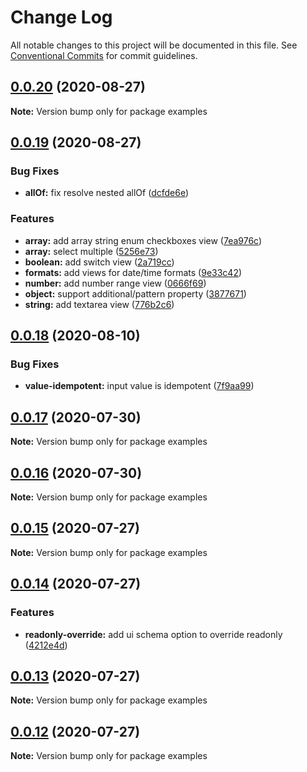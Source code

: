 # Change Log

All notable changes to this project will be documented in this file.
See [Conventional Commits](https://conventionalcommits.org) for commit guidelines.

## [0.0.20](http://???/compare/v0.0.19...v0.0.20) (2020-08-27)

**Note:** Version bump only for package examples





## [0.0.19](http://???/compare/v0.0.18...v0.0.19) (2020-08-27)


### Bug Fixes

* **allOf:** fix resolve nested allOf ([dcfde6e](http://???/commits/dcfde6e833ae8847b38985e1f498208488b39501))


### Features

* **array:** add array string enum checkboxes view ([7ea976c](http://???/commits/7ea976c1fd380bfd574d5605ecbf301665a74776))
* **array:** select multiple ([5256e73](http://???/commits/5256e732b16313e2aba8cb21b89600c838dff022))
* **boolean:** add switch view ([2a719cc](http://???/commits/2a719cc3cae6dd891d9ddd3ea1fd45262dd340c1))
* **formats:** add views for date/time formats ([9e33c42](http://???/commits/9e33c42ecd50d9bf00ea73acdee07c83a29a174d))
* **number:** add number range view ([0666f69](http://???/commits/0666f69e3802541e51b332f390b9ea7017911072))
* **object:** support additional/pattern property ([3877671](http://???/commits/38776714929ff67fbc9434800cfcc8199ea9b286))
* **string:** add textarea view ([776b2c6](http://???/commits/776b2c6bb09d466478f22f8176d22ef5ee01a240))





## [0.0.18](http://???/compare/v0.0.17...v0.0.18) (2020-08-10)


### Bug Fixes

* **value-idempotent:** input value is idempotent ([7f9aa99](http://???/commits/7f9aa99713ed49943dc6f74a414771d3cc45e9ee))





## [0.0.17](http://???/compare/v0.0.16...v0.0.17) (2020-07-30)

**Note:** Version bump only for package examples





## [0.0.16](http://???/compare/v0.0.15...v0.0.16) (2020-07-30)

**Note:** Version bump only for package examples






## [0.0.15](http://???/compare/v0.0.14...v0.0.15) (2020-07-27)

**Note:** Version bump only for package examples





## [0.0.14](http://???/compare/v0.0.13...v0.0.14) (2020-07-27)


### Features

* **readonly-override:** add ui schema option to override readonly ([4212e4d](http://???/commits/4212e4d87c06c1d9edee6c5d50ceceb053e2b640))





## [0.0.13](http://???/compare/v0.0.12...v0.0.13) (2020-07-27)

**Note:** Version bump only for package examples





## [0.0.12](http://???/compare/v0.0.11...v0.0.12) (2020-07-27)

**Note:** Version bump only for package examples
